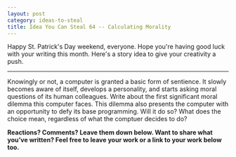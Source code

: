 ```yaml
---
layout: post
category: ideas-to-steal
title: Idea You Can Steal 64 -- Calculating Morality
---
```


Happy St. Patrick's Day weekend, everyone. Hope you're having good luck with your writing this month. Here's a story idea to give your creativity a push.

<!--excerpt-->

--------------------------

Knowingly or not, a computer is granted a basic form of sentience. It slowly becomes aware of itself, develops a personality, and starts asking moral questions of its human colleagues. Write about the first significant moral dilemma this computer faces. This dilemma also presents the computer with an opportunity to defy its base programming. Will it do so? What does the choice mean, regardless of what the comptuer decides to do?

**Reactions? Comments? Leave them down below. Want to share what you’ve written? Feel free to leave your work or a link to your work below too.**

